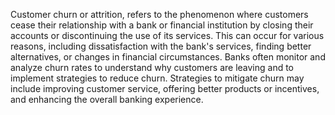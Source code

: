  Customer churn or attrition, refers to the phenomenon where customers cease their relationship with a bank or financial institution by closing their accounts or discontinuing the use
 of its services. This can occur for various reasons, including dissatisfaction with the bank's services, finding better alternatives, or changes in financial circumstances. Banks often
 monitor and analyze churn rates to understand why customers are leaving and to implement strategies to reduce churn. Strategies to mitigate churn may include improving customer service,
 offering better products or incentives, and enhancing the overall banking experience.
